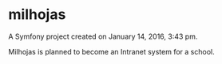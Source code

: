 milhojas
========

A Symfony project created on January 14, 2016, 3:43 pm.

Milhojas is planned to become an Intranet system for a school.
